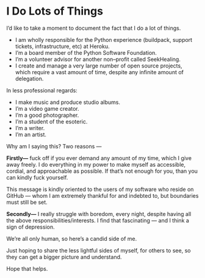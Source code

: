 # I Do Lots of Things

I’d like to take a moment to document the fact that I do a lot of things. 

- I am wholly responsible for the Python experience (buildpack, support tickets, infrastructure, etc) at Heroku.
- I’m a board member of the Python Software Foundation.
- I’m a volunteer advisor for another non–profit called SeekHealing.
- I create and manage a very large number of open source projects, which require a vast amount of time, despite any infinite amount of delegation.

In less professional regards:

- I make music and produce studio albums.
- I’m a video game creator.
- I’m a good photographer.
- I’m a student of the esoteric.
- I’m a writer.
- I’m an artist. 

Why am I saying this? Two reasons —

**Firstly—** fuck off if you ever demand any amount of my time, which I give away freely. I do everything in my power to make myself as accessible, cordial, and approachable as possible. If that’s not enough for you, than you can kindly fuck yourself.

This message is kindly oriented to the users of my software who reside on GitHub — whom I am extremely thankful for and indebted to, but boundaries must still be set. 

**Secondly—** I really struggle with boredom, every night, despite having all the above responsibilities/interests. I find that fascinating — and I think a sign of depression. 

We’re all only human, so here’s a candid side of me. 

Just hoping to share the less lightful sides of myself, for others to see, so they can get a bigger picture and understand.

Hope that helps. 